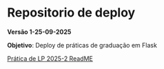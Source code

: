 # Repositorio de deploy
**Versão 1-25-09-2025**

**Objetivo**: Deploy de práticas de graduação em Flask 

[Prática de LP 2025-2 ReadME](https://github.com/kasshinokun/praticagraduacao/blob/main/apresentacao_flask.md)
